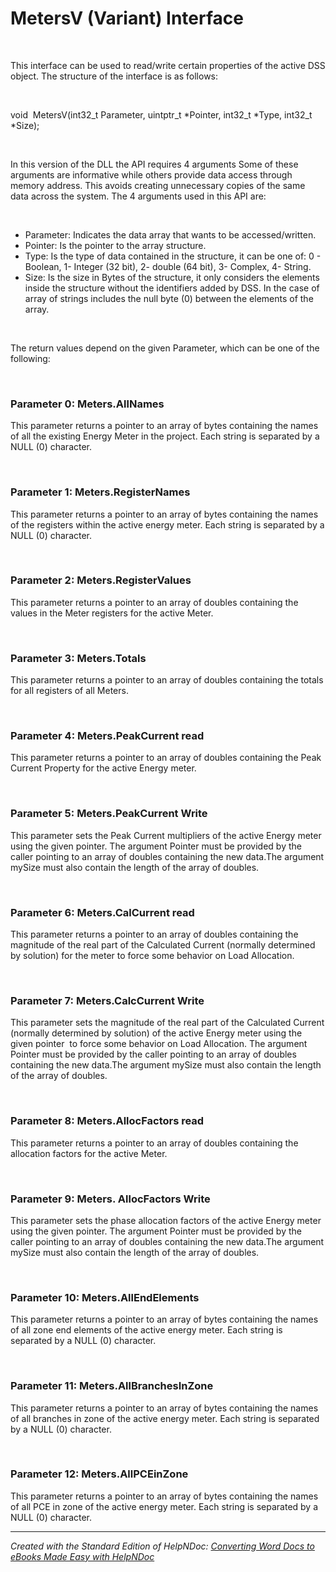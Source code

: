 # MetersV (Variant) Interface

&nbsp;

This interface can be used to read/write certain properties of the active DSS object. The structure of the interface is as follows:

&nbsp;

void  MetersV(int32\_t Parameter, uintptr\_t \*Pointer, int32\_t \*Type, int32\_t \*Size);

&nbsp;

In this version of the DLL the API requires 4 arguments Some of these arguments are informative while others provide data access through memory address. This avoids creating unnecessary copies of the same data across the system. The 4 arguments used in this API are:

&nbsp;

* Parameter: Indicates the data array that wants to be accessed/written.
* Pointer: Is the pointer to the array structure.
* Type: Is the type of data contained in the structure, it can be one of: 0 - Boolean, 1- Integer (32 bit), 2- double (64 bit), 3- Complex, 4- String.
* Size: Is the size in Bytes of the structure, it only considers the elements inside the structure without the identifiers added by DSS. In the case of array of strings includes the null byte (0) between the elements of the array.  

&nbsp;

The return values depend on the given Parameter, which can be one of the following:

&nbsp;

### Parameter 0: Meters.AllNames

This parameter returns a pointer to an array of bytes containing the names of all the existing Energy Meter in the project. Each string is separated by a NULL (0) character.

&nbsp;

### Parameter 1: Meters.RegisterNames

This parameter returns a pointer to an array of bytes containing the names of the registers within the active energy meter. Each string is separated by a NULL (0) character.

&nbsp;

### Parameter 2: Meters.RegisterValues

This parameter returns a pointer to an array of doubles containing the values in the Meter registers for the active Meter.

&nbsp;

### Parameter 3: Meters.Totals

This parameter returns a pointer to an array of doubles containing the totals for all registers of all Meters.

&nbsp;

### Parameter 4: Meters.PeakCurrent read

This parameter returns a pointer to an array of doubles containing the Peak Current Property for the active Energy meter.

&nbsp;

### Parameter 5: Meters.PeakCurrent Write

This parameter sets the Peak Current multipliers of the active Energy meter using the given pointer. The argument Pointer must be provided by the caller pointing to an array of doubles containing the new data.The argument mySize must also contain the length of the array of doubles.

&nbsp;

### Parameter 6: Meters.CalCurrent read

This parameter returns a pointer to an array of doubles containing the magnitude of the real part of the Calculated Current (normally determined by solution) for the meter to force some behavior on Load Allocation.

&nbsp;

### Parameter 7: Meters.CalcCurrent Write

This parameter sets the magnitude of the real part of the Calculated Current (normally determined by solution) of the active Energy meter using the given pointer  to force some behavior on Load Allocation. The argument Pointer must be provided by the caller pointing to an array of doubles containing the new data.The argument mySize must also contain the length of the array of doubles.

&nbsp;

### Parameter 8: Meters.AllocFactors read

This parameter returns a pointer to an array of doubles containing the allocation factors for the active Meter.

&nbsp;

### Parameter 9: Meters. AllocFactors Write

This parameter sets the phase allocation factors of the active Energy meter using the given pointer. The argument Pointer must be provided by the caller pointing to an array of doubles containing the new data.The argument mySize must also contain the length of the array of doubles.

&nbsp;

### Parameter 10: Meters.AllEndElements

This parameter returns a pointer to an array of bytes containing the names of all zone end elements of the active energy meter. Each string is separated by a NULL (0) character.

&nbsp;

### Parameter 11: Meters.AllBranchesInZone

This parameter returns a pointer to an array of bytes containing the names of all branches in zone of the active energy meter. Each string is separated by a NULL (0) character.

&nbsp;

### Parameter 12: Meters.AllPCEinZone

This parameter returns a pointer to an array of bytes containing the names of all PCE in zone of the active energy meter. Each string is separated by a NULL (0) character.


***
_Created with the Standard Edition of HelpNDoc: [Converting Word Docs to eBooks Made Easy with HelpNDoc](<https://www.helpndoc.com/step-by-step-guides/how-to-convert-a-word-docx-file-to-an-epub-or-kindle-ebook/>)_
